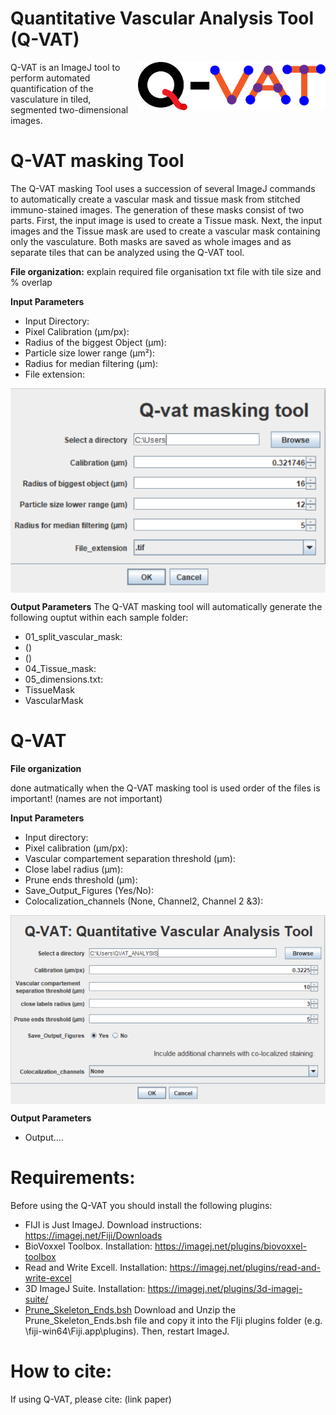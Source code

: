 # Quantitative Vascular Analysis Tool (Q-VAT)

<img src="Images/Q-vat%20logo.png" width="300" align="right">

Q-VAT is an ImageJ tool to perform automated quantification of the vasculature in tiled, segmented two-dimensional images.





# Q-VAT masking Tool

The Q-VAT masking Tool  uses a succession of several ImageJ commands to automatically create a vascular mask and tissue mask from stitched immuno-stained images. The generation of these masks consist of two parts. First, the input image is used to create a Tissue mask. Next, the input images and the Tissue mask are used to create a vascular mask containing only the vasculature. Both masks are saved as whole images and as separate tiles that can be analyzed using the Q-VAT tool. 

**File organization:**
explain required file organisation
txt file with tile size and % overlap


**Input Parameters**
- Input Directory:
- Pixel Calibration (µm/px):
- Radius of the biggest Object  (µm):
- Particle size lower range (µm²):
- Radius for median filtering (µm):
- File extension: 

<img src="Images/Q-VAT%20masking%20tool GUI.PNG" width="600" align="center">

**Output Parameters**
The Q-VAT masking tool will automatically generate the following ouptut within each sample folder:
- 01_split_vascular_mask:
- ()
- ()
- 04_Tissue_mask: 
- 05_dimensions.txt:
- TissueMask
- VascularMask

# Q-VAT

**File organization**

done autmatically when the Q-VAT masking tool is used
order of the files is important! (names are not important)

**Input Parameters**
- Input directory:
- Pixel calibration (µm/px):
- Vascular compartement separation threshold (µm):
- Close label radius (µm):
- Prune ends threshold (µm):
- Save_Output_Figures (Yes/No):
- Colocalization_channels (None, Channel2, Channel 2 &3): 

<img src="Images/Q-VAT-GUI.png" width="600" align="center">

**Output Parameters**
- Output....

# Requirements:

Before using the Q-VAT you should install the following plugins: 

- FIJI is Just ImageJ. Download instructions: https://imagej.net/Fiji/Downloads
- BioVoxxel Toolbox. Installation: https://imagej.net/plugins/biovoxxel-toolbox
- Read and Write Excell. Installation: https://imagej.net/plugins/read-and-write-excel
- 3D ImageJ Suite. Installation: https://imagej.net/plugins/3d-imagej-suite/
- [Prune_Skeleton_Ends.bsh](https://gist.github.com/lacan/0a12113b1497db86d7df3ef102efd34d#file-prune_skeleton_ends-bsh)
Download and Unzip the Prune_Skeleton_Ends.bsh file and copy it into the FIji plugins folder (e.g. \fiji-win64\Fiji.app\plugins). Then,  restart ImageJ. 

#  How to cite:

If using Q-VAT, please cite: (link paper)
